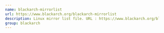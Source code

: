 ```yaml
---
name: blackarch-mirrorlist
url: https://www.blackarch.org/blackarch-mirrorlist
description: Linux mirror list file. URL : https://www.blackarch.org/blackarch-mirrorlist Groups : blackarch
group: blackarch
---
```

